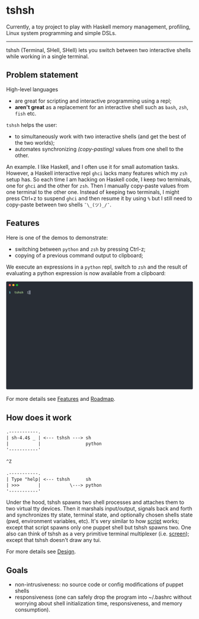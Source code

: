 # tshsh

Currently, a toy project to play with Haskell memory management, profiling, Linux
system programming and simple DSLs.

---

tshsh (Terminal, SHell, SHell) lets you switch between two interactive shells
while working in a single terminal.

## Problem statement

High-level languages 

* are great for scripting and interactive programming using a repl;
* **aren't great** as a replacement for an interactive shell such as `bash`, `zsh`, `fish` etc.

`tshsh` helps the user:

* to simultaneously work with two interactive shells (and get the best of the two worlds);
* automates synchronizing *(copy-pasting)* values from one shell to the other.

An example. I like Haskell, and I often use it for small automation tasks.
However, a Haskell interactive repl `ghci` lacks many features which my `zsh`
setup has. So each time I am hacking on Haskell code, I keep two terminals, one
for `ghci` and the other for `zsh`. Then I manually copy-paste values from one
terminal to the other one. Instead of keeping two terminals, I might press
Ctrl+z to suspend `ghci` and then resume it by using `%` but I still need to
copy-paste between two shells `¯\_(ツ)_/¯`.

## Features

Here is one of the demos to demonstrate: 
* switching between `python` and `zsh` by pressing Ctrl-z;
* copying of a previous command output to clipboard;

We execute an expressions in a `python` repl, switch to `zsh` and the result of
evaluating a python expression is now available from a clipboard:

![Clipboard](./assets/demo_copy_out.svg?raw=true "Title")

For more details see [Features](./doc/features.md) and [Roadmap](./doc/features.md).

## How does it work

```
.-----------.
| sh-4.4$ _ | <--- tshsh ---> sh
|           |                 python
'-----------'

^Z

.-----------.
| Type "help| <--- tshsh      sh
| >>>       |           \---> python
'-----------'
```

Under the hood, tshsh spawns two shell processes and attaches them to two
virtual tty devices. Then it marshals input/output, signals back and forth and
synchronizes tty state, terminal state, and optionally chosen shells state (pwd,
environment variables, etc). It's very similar to how
[script](https://man7.org/linux/man-pages/man1/script.1.html) works; except that
script spawns only one puppet shell but tshsh spawns two. One also can think of
tshsh as a very primitive terminal multiplexer (i.e.
[screen](https://man7.org/linux/man-pages/man1/screen.1.html)); except that
tshsh doesn't draw any tui.

For more details see [Design](./doc/design.md).

## Goals 

* non-intrusiveness: no source code or config modifications of puppet shells
* responsiveness (one can safely drop the program into ~/.bashrc without
  worrying about shell initialization time, responsiveness, and memory
  consumption).
